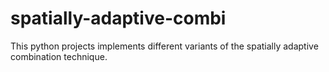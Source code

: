# spatially-adaptive-combi

This python projects implements different variants of the spatially adaptive combination technique.
